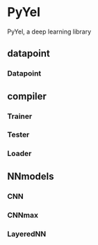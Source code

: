 # PyYel
PyYel, a deep learning library

## datapoint
### Datapoint

## compiler
### Trainer
### Tester
### Loader

## NNmodels
### CNN
### CNNmax
### LayeredNN
